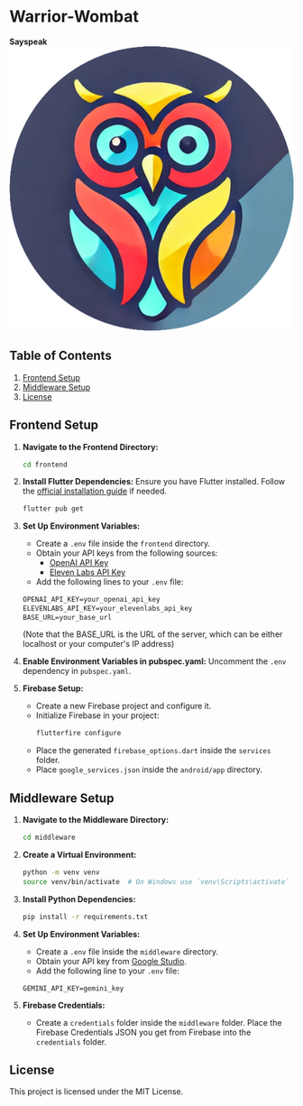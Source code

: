 # Warrior-Wombat
**Sayspeak**
![Project Logo](./frontend/images/sayspeak_circular_logo.png)

## Table of Contents

1. [Frontend Setup](#frontend-setup)
2. [Middleware Setup](#middleware-setup)
3. [License](#license)

## Frontend Setup

1. **Navigate to the Frontend Directory:**
    ```bash
    cd frontend
    ```

2. **Install Flutter Dependencies:**
    Ensure you have Flutter installed. Follow the [official installation guide](https://flutter.dev/docs/get-started/install) if needed.
    ```bash
    flutter pub get
    ```

3. **Set Up Environment Variables:**
    - Create a `.env` file inside the `frontend` directory.
    - Obtain your API keys from the following sources:
        - [OpenAI API Key](https://beta.openai.com/signup/)
        - [Eleven Labs API Key](https://www.elevenlabs.io/signup)
    - Add the following lines to your `.env` file:
    ```env
    OPENAI_API_KEY=your_openai_api_key
    ELEVENLABS_API_KEY=your_elevenlabs_api_key
    BASE_URL=your_base_url
    ```
    (Note that the BASE_URL is the URL of the server, which can be either localhost or your computer's IP address)

4. **Enable Environment Variables in pubspec.yaml:**
    Uncomment the `.env` dependency in `pubspec.yaml`.

5. **Firebase Setup:**
    - Create a new Firebase project and configure it.
    - Initialize Firebase in your project:
        ```bash
        flutterfire configure
        ```
    - Place the generated `firebase_options.dart` inside the `services` folder.
    - Place `google_services.json` inside the `android/app` directory.

## Middleware Setup

1. **Navigate to the Middleware Directory:**
    ```bash
    cd middleware
    ```

2. **Create a Virtual Environment:**
    ```bash
    python -m venv venv
    source venv/bin/activate  # On Windows use `venv\Scripts\activate`
    ```

3. **Install Python Dependencies:**
    ```bash
    pip install -r requirements.txt
    ```

4. **Set Up Environment Variables:**
    - Create a `.env` file inside the `middleware` directory.
    - Obtain your API key from [Google Studio](https://studio.google.com/).
    - Add the following line to your `.env` file:
    ```env
    GEMINI_API_KEY=gemini_key
    ```

5. **Firebase Credentials:**
    - Create a `credentials` folder inside the `middleware` folder. Place the Firebase Credentials JSON you get from Firebase into the `credentials` folder.

## License

This project is licensed under the MIT License.
